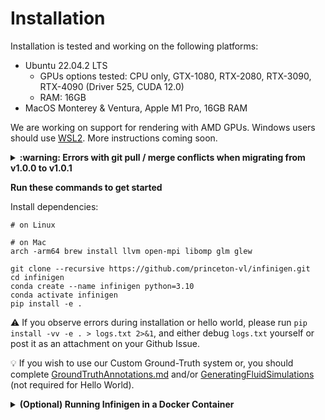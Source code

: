
# Installation

Installation is tested and working on the following platforms:

- Ubuntu 22.04.2 LTS 
    - GPUs options tested: CPU only, GTX-1080, RTX-2080, RTX-3090, RTX-4090 (Driver 525, CUDA 12.0)
    - RAM: 16GB
- MacOS Monterey & Ventura, Apple M1 Pro, 16GB RAM

We are working on support for rendering with AMD GPUs. Windows users should use [WSL2](https://ubuntu.com/tutorials/install-ubuntu-on-wsl2-on-windows-11-with-gui-support#1-overview). More instructions coming soon.

<details closed>
<summary><b>:warning: Errors with git pull / merge conflicts when migrating from v1.0.0 to v1.0.1</b></summary>
To properly display open-source line by line git credits for our team, we have switched to a new version of the repo which does not share commit history with the the version available from 6/17/2023 to 6/29/2023 date. We hope this will help open source contributors identify the current "code owner" or person best equipped to support you with issues you encounter with any particular lines of the codebase.

You will not be able to pull or merge infinigen v1.0.1 into a v1.0.0 repo without significant git expertise. If you have no ongoing changes, we recommend you clone a new copy of the repo. We apologize for any inconvenience, please make an issue if you have problems updating or need help migrating ongoing changes. We understand this change is disruptive, but it is one-time-only and will not occur in future versions. Now it is complete, we intend to iterate rapidly in the coming weeks, please see our [roadmap](https://infinigen.org/roadmap) and [twitter](https://twitter.com/PrincetonVL) for updates.
</details closed>

**Run these commands to get started**

Install dependencies:
```
# on Linux

# on Mac
arch -arm64 brew install llvm open-mpi libomp glm glew
```

```
git clone --recursive https://github.com/princeton-vl/infinigen.git
cd infinigen
conda create --name infinigen python=3.10
conda activate infinigen
pip install -e .
```

:warning: If you observe errors during installation or hello world, please run `pip install -vv -e . > logs.txt 2>&1`, and either debug `logs.txt` yourself or post it as an attachment on your Github Issue.

:bulb: If you wish to use our Custom Ground-Truth system or, you should complete [GroundTruthAnnotations.md](./GroundTruthAnnotations.md) and/or [GeneratingFluidSimulations](./GeneratingFluidSimulations.md) (not required for Hello World).


<details closed>
<summary><b>(Optional) Running Infinigen in a Docker Container</b></summary>

**Docker on Linux**

In `/infinigen/`
```
make docker-build
make docker-setup
make docker-run
```
To enable CUDA compilation, use `make docker-build-cuda` instead of `make docker-build`

To run without GPU passthrough use `make docker-run-no-gpu`
To run without OpenGL ground truth use `docker-run-no-opengl` 
To run without either, use `docker-run-no-gpu-opengl` 

Note: `make docker-setup` can be skipped if not using OpenGL.

Use `exit` to exit the container and `docker exec -it infinigen bash` to re-enter the container as needed. Remember to `conda activate infinigen` before running scenes.

**Docker on Windows**

Install [WSL2](https://infinigen.org/docs/installation/intro#setup-for-windows) and [Docker Desktop](https://www.docker.com/products/docker-desktop/), with "Use the WSL 2 based engine..." enabled in settings. Keep the Docker Desktop application open while running containers. Then follow instructions as above.

</details>